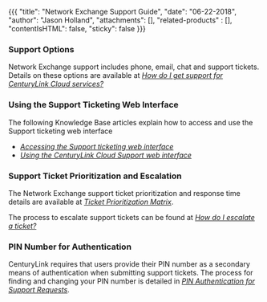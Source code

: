 {{{
  "title": "Network Exchange Support Guide",
  "date": "06-22-2018",
  "author": "Jason Holland",
  "attachments": [],
  "related-products" : [],
  "contentIsHTML": false,
  "sticky": false
}}}

### Support Options

Network Exchange support includes phone, email, chat and support tickets. Details on these options are available at *[How do I get support for CenturyLink Cloud services?](../Support/how-do-i-report-a-support-issue.md)*

### Using the Support Ticketing Web Interface

The following Knowledge Base articles explain how to access and use the Support ticketing web interface 
* *[Accessing the Support ticketing web interface](../Support/zendesk-login-help-for-helpdesk-ticketing-and-kb-access.md)*
* *[Using the CenturyLink Cloud Support web interface](../Support/using-the-help-desk-web-ui.md)*

### Support Ticket Prioritization and Escalation

The Network Exchange support ticket prioritization and response time details are available at *[Ticket Prioritization Matrix](../Support/ticket-prioritization-matrix.md)*.

The process to escalate support tickets can be found at *[How do I escalate a ticket?](../Support/How-do-i-escalate-a-ticket.md)*

### PIN Number for Authentication

CenturyLink requires that users provide their PIN number as a secondary means of authentication when submitting support tickets. The process for finding and changing your PIN number is detailed in *[PIN Authentication for Support Requests](../Support/pin-authentication-for-support-requests.md)*.


